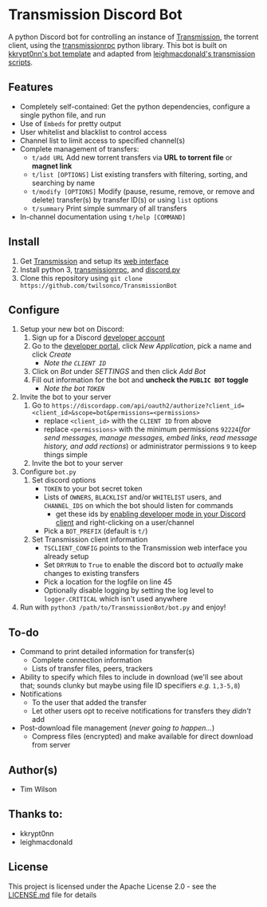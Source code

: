 # Transmission Discord Bot
A python Discord bot for controlling an instance of [Transmission](https://transmissionbt.com), the torrent client, using the [transmissionrpc](https://pythonhosted.org/transmissionrpc/) python library.
This bot is built on [kkrypt0nn's bot template](https://github.com/kkrypt0nn/Python-Discord-Bot-Template) and adapted from [leighmacdonald's transmission scripts](https://github.com/leighmacdonald/transmission_scripts).

## Features
* Completely self-contained: Get the python dependencies, configure a single python file, and run
* Use of `Embeds` for pretty output
* User whitelist and blacklist to control access
* Channel list to limit access to specified channel(s)
* Complete management of transfers:
	* `t/add URL` Add new torrent transfers via **URL to torrent file** or **magnet link**
	* `t/list [OPTIONS]` List existing transfers with filtering, sorting, and searching by name
	* `t/modify [OPTIONS]` Modify (pause, resume, remove, or remove and delete) transfer(s) by transfer ID(s) or using `list` options
	* `t/summary` Print simple summary of all transfers
* In-channel documentation using `t/help [COMMAND]`

## Install
1. Get [Transmission](https://transmissionbt.com) and setup its [web interface](https://helpdeskgeek.com/how-to/using-the-transmission-web-interface/)
2. Install python 3, [transmissionrpc](https://pypi.org/project/transmissionrpc/), and [discord.py](https://pypi.org/project/discord.py/)
3. Clone this repository using `git clone https://github.com/twilsonco/TransmissionBot`

## Configure
1. Setup your new bot on Discord:
	1. Sign up for a Discord [developer account](https://discord.com/developers/docs)
	2. Go to the [developer portal](https://discordapp.com/developers/applications), click *New Application*, pick a name and click *Create*
		* *Note the `CLIENT ID`*
	3. Click on *Bot* under *SETTINGS* and then click *Add Bot*
	4. Fill out information for the bot and **uncheck the `PUBLIC BOT` toggle**
		* *Note the bot `TOKEN`*
2. Invite the bot to your server
	1. Go to `https://discordapp.com/api/oauth2/authorize?client_id=<client_id>&scope=bot&permissions=<permissions>`
		* replace `<client_id>` with the `CLIENT ID` from above
		* replace `<permissions>` with the minimum permissions `92224`(*for send messages, manage messages, embed links, read message history, and add rections*) or administrator permissions `9` to keep things simple
	2. Invite the bot to your server
2. Configure `bot.py`
	1. Set discord options
		* `TOKEN` to your bot secret token
		* Lists of `OWNERS`, `BLACKLIST` and/or `WHITELIST` users, and `CHANNEL_IDS` on which the bot should listen for commands
			* get these ids by [enabling developer mode in your Discord client](https://support.discord.com/hc/en-us/articles/206346498-Where-can-I-find-my-User-Server-Message-ID-) and right-clicking on a user/channel
		* Pick a `BOT_PREFIX` (default is `t/`)
	2. Set Transmission client information
		* `TSCLIENT_CONFIG` points to the Transmission web interface you already setup
		* Set `DRYRUN` to `True` to enable the discord bot to *actually* make changes to existing transfers
		* Pick a location for the logfile on line 45
		* Optionally disable logging by setting the log level to `logger.CRITICAL` which isn't used anywhere
3. Run with `python3 /path/to/TransmissionBot/bot.py` and enjoy!

## To-do
* Command to print detailed information for transfer(s)
	* Complete connection information
	* Lists of transfer files, peers, trackers
* Ability to specify which files to include in download (we'll see about that; sounds clunky but maybe using file ID specifiers *e.g.* `1,3-5,8`)
* Notifications
	* To the user that added the transfer
	* Let other users opt to receive notifications for transfers they *didn't* add
* Post-download file management (*never going to happen...*)
	* Compress files (encrypted) and make available for direct download from server

## Author(s)

* Tim Wilson

## Thanks to:

* kkrypt0nn
* leighmacdonald

## License

This project is licensed under the Apache License 2.0 - see the [LICENSE.md](LICENSE.md) file for details
